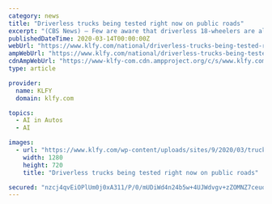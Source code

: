 ```yaml
---
category: news
title: "Driverless trucks being tested right now on public roads"
excerpt: "(CBS News) — Few are aware that driverless 18-wheelers are already on the road ... cameras and radar devices affixed to the rig feed data to the artificial intelligence-driven supercomputer that controls the truck. Price says his product is superior to others. “Our system can see farther than any other autonomous system in the world."
publishedDateTime: 2020-03-14T00:00:00Z
webUrl: "https://www.klfy.com/national/driverless-trucks-being-tested-right-now-on-public-roads/"
ampWebUrl: "https://www.klfy.com/national/driverless-trucks-being-tested-right-now-on-public-roads/amp/"
cdnAmpWebUrl: "https://www-klfy-com.cdn.ampproject.org/c/s/www.klfy.com/national/driverless-trucks-being-tested-right-now-on-public-roads/amp/"
type: article

provider:
  name: KLFY
  domain: klfy.com

topics:
  - AI in Autos
  - AI

images:
  - url: "https://www.klfy.com/wp-content/uploads/sites/9/2020/03/trucks.png?w=620&h=349&crop=1&resize=1280,720"
    width: 1280
    height: 720
    title: "Driverless trucks being tested right now on public roads"

secured: "nzcj4qvEiOPlUm0j0xA311/P/0/mUDiWd4n24b5w+4UJWdvgv+zZOMNZ7ceuo+TewMupjqCocWAxP6N4W2hyaJne3exknZTrJaOKrCkZl6E7LXYzg6UVjwUAQlZWKJQ+TfQTTZAtktliB8qH1sI73JUpdThLVi6eyWTn6ItSYXN1uQ0mUSD/IGelxoW84L6vmCx7eOPdDfRFO8CaaER+TVmyYNBq/FDoCxhj7xHM8li+kBOwpiKu0q4q6k19iMK8zm/0addnpcWQ59+169PxLhQbRlLkJV1StKS+mp8nWsIQ1GrU7dwBzPftCu4If1T2;8UOfTU35Yaa2gb08Yhn/zw=="
---
```


